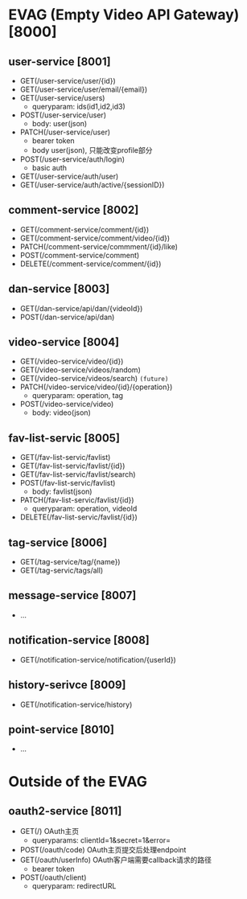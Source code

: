 # EVAG (Empty Video API Gateway)[8000]
## user-service [8001]
- GET(/user-service/user/{id})
- GET(/user-service/user/email/{email})
- GET(/user-service/users)
    - queryparam: ids(id1,id2,id3)
- POST(/user-service/user)
    - body: user(json)
- PATCH(/user-service/user)
    - bearer token
    - body user(json), 只能改变profile部分
- POST(/user-service/auth/login)
    - basic auth
- GET(/user-service/auth/user)
- GET(/user-service/auth/active/{sessionID})
## comment-service [8002]
- GET(/comment-service/comment/{id})
- GET(/comment-service/comment/video/{id})
- PATCH(/comment-service/commment/{id}/like)
- POST(/comment-service/comment)
- DELETE(/comment-service/comment/{id})
## dan-service [8003]
- GET(/dan-service/api/dan/{videoId})
- POST(/dan-service/api/dan)
## video-service [8004]
- GET(/video-service/video/{id})
- GET(/video-service/videos/random)
- GET(/video-service/videos/search) `(future)`
- PATCH(/video-service/video/{id}/{operation})
    - queryparam: operation, tag
- POST(/video-service/video)
    - body: video(json)
## fav-list-servic [8005]
- GET(/fav-list-servic/favlist)
- GET(/fav-list-servic/favlist/{id})
- GET(/fav-list-servic/favlist/search)
- POST(/fav-list-servic/favlist) 
    - body: favlist(json)
- PATCH(/fav-list-servic/favlist/{id})
    - queryparam: operation, videoId
- DELETE(/fav-list-servic/favlist/{id})
## tag-service [8006]
- GET(/tag-service/tag/{name})
- GET(/tag-servic/tags/all)
## message-service [8007]
- ...
## notification-service [8008]
- GET(/notification-service/notification/{userId})
## history-serivce [8009]
- GET(/notification-service/history)
## point-service [8010]
- ...

# Outside of the EVAG
## oauth2-service [8011] 
- GET(/) OAuth主页
    - queryparams: clientId=1&secret=1&error=
- POST(/oauth/code) OAuth主页提交后处理endpoint
- GET(/oauth/userInfo) OAuth客户端需要callback请求的路径
    - bearer token
- POST(/oauth/client)
    - queryparam: redirectURL